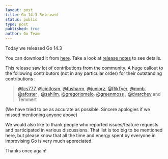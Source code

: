 ```yaml
---
layout: post
title: Go 14.3 Released
status: public
type: post
published: true
author: Go Team
---
```


Today we released Go 14.3

You can download it from [here](http://www.go.cd/download/). Take a look at [release notes](http://www.go.cd/releases/#latest) to see details. 

This release saw lot of contributions from the community. A huge callout to the following contributors (not in any particular order) for their outstanding contributions : 

> [@lcs777](https://github.com/lcs777), [@ciotlosm](https://github.com/ciotlosm), [@tusharm](https://github.com/tusharm), [@juniorz](https://github.com/juniorz), [@RikTyer](https://github.com/RikTyer), [@mmb](https://github.com/mmb), [@afoster](https://github.com/afoster) , [@sahilm](https://github.com/sahilm),  [@gregoriomelo](https://github.com/gregoriomelo), [@greenmoss](https://github.com/greenmoss) , [@dvarchev](https://github.com/dvarchev) and Temmert
  
(We have tried to be as accurate as possible. Sincere apologies if we missed mentioning anyone above)


We would also like to thank people who reported issues/feature requests and participated in various discussions. That list is too big to be mentioned here, but please know that all the time and energy spent by everyone in improvising Go is very much appreciated.

Thanks once again!